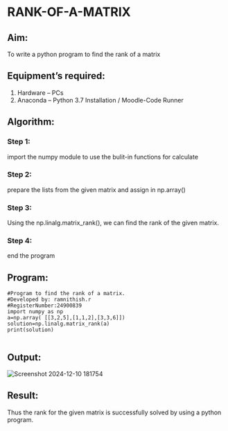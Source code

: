 # RANK-OF-A-MATRIX
## Aim:
To write a python program to find the rank of a matrix
## Equipment’s required:
1. 	Hardware – PCs
2. 	Anaconda – Python 3.7 Installation / Moodle-Code Runner
## Algorithm:
### Step 1:
import the numpy module to use the bulit-in functions for calculate
### Step 2:
prepare the lists from the given matrix and assign in np.array()
### Step 3:
Using the np.linalg.matrix_rank(), we can find the rank of the given matrix.
### Step 4:
end the program
## Program:

```
#Program to find the rank of a matrix.
#Developed by: ramnithish.r
#RegisterNumber:24900839
import numpy as np
a=np.array( [[3,2,5],[1,1,2],[3,3,6]])
solution=np.linalg.matrix_rank(a)
print(solution)
 
```
## Output:
![Screenshot 2024-12-10 181754](https://github.com/user-attachments/assets/559da634-4830-406c-8d4b-c3f0df0e01ae)


## Result:
Thus the rank for the given matrix is successfully solved by  using a python program.

